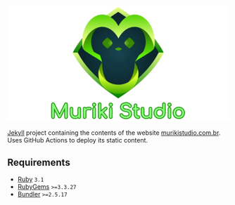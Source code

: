 <p align="center">
  <img width="600px" alt="Muriki Studio" src="assets/img/logo-share.webp">
</p>

[Jekyll](https://jekyllrb.com/) project containing the contents of the website
[murikistudio.com.br](https://murikistudio.com.br/).
Uses GitHub Actions to deploy its static content.

## Requirements
- [Ruby](https://www.ruby-lang.org/en/downloads/) `3.1`
- [RubyGems](https://rubygems.org/pages/download) `>=3.3.27`
- [Bundler](https://bundler.io/guides/getting_started.html) `>=2.5.17`
